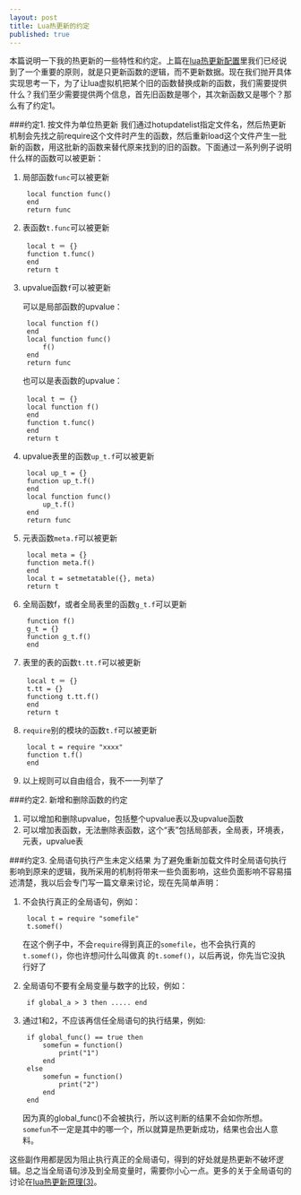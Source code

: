 ```yaml
---
layout: post
title: Lua热更新的约定
published: true
---
```




本篇说明一下我的热更新的一些特性和约定。上篇在[lua热更新配置](http://asqbtcupid.github.io/hotupdte-implement/)里我们已经说到了一个重要的原则，就是只更新函数的逻辑，而不更新数据。现在我们抛开具体实现思考一下，为了让lua虚拟机把某个旧的函数替换成新的函数，我们需要提供什么？我们至少需要提供两个信息，首先旧函数是哪个，其次新函数又是哪个？那么有了约定1。

###约定1. 按文件为单位热更新
我们通过hotupdatelist指定文件名，然后热更新机制会先找之前require这个文件时产生的函数，然后重新load这个文件产生一批新的函数，用这批新的函数来替代原来找到的旧的函数。下面通过一系列例子说明什么样的函数可以被更新：

1. 局部函数`func`可以被更新
	
    	local function func()
    	end
    	return func	
        
2. 表函数`t.func`可以被更新
		
        local t ＝ {}
        function t.func()
        end
        return t
        
3. upvalue函数`f`可以被更新
	
    可以是局部函数的upvalue：

    	local function f()
    	end
    	local function func()
    		f()
    	end
    	return func
        
    也可以是表函数的upvalue：
    
    	local t ＝ {}
        local function f()
        end
        function t.func()
        end
        return t
    
4. upvalue表里的函数`up_t.f`可以被更新
	
        local up_t = {}
        function up_t.f()
        end
        local function func()
            up_t.f()
        end
        return func
        
5. 元表函数`meta.f`可以被更新
		
        local meta = {}
        function meta.f()
        end
        local t = setmetatable({}, meta)
        return t
        
6. 全局函数f，或者全局表里的函数`g_t.f`可以更新
		
        function f()
        g_t = {}
        function g_t.f()
        end
        
7. 表里的表的函数`t.tt.f`可以被更新
	
    	local t ＝ {}
        t.tt = {}
        functiong t.tt.f()
        end
        return t

8. `require`别的模块的函数`t.f`可以被更新
        
        local t = require "xxxx"
        function t.f()
        end

9. 以上规则可以自由组合，我不一一列举了

###约定2. 新增和删除函数的约定

1. 可以增加和删除upvalue，包括整个upvalue表以及upvalue函数
2. 可以增加表函数，无法删除表函数，这个“表”包括局部表，全局表，环境表，元表，upvalue表

###约定3. 全局语句执行产生未定义结果
为了避免重新加载文件时全局语句执行影响到原来的逻辑，我所采用的机制将带来一些负面影响，这些负面影响不容易描述清楚，我以后会专门写一篇文章来讨论，现在先简单声明：

1. 不会执行真正的全局语句，例如：

		local t = require "somefile"
		t.somef()
   在这个例子中，不会`require`得到真正的`somefile`，也不会执行真的`t.somef()`，你也许想问什么叫做真	的`t.somef()`，以后再说，你先当它没执行好了
   
2. 全局语句不要有全局变量与数字的比较，例如：

		if global_a > 3 then ..... end
    
3. 通过1和2，不应该再信任全局语句的执行结果，例如:

        if global_func() == true then 
            somefun = function()
                print("1")
            end
        else
            somefun = function()
                print("2")
            end
        end
   因为真的global_func()不会被执行，所以这判断的结果不会如你所想。`somefun`不一定是其中的哪一个，所以就算是热更新成功，结果也会出人意料。

这些副作用都是因为阻止执行真正的全局语句，得到的好处就是热更新不破坏逻辑。总之当全局语句涉及到全局变量时，需要你小心一点。更多的关于全局语句的讨论在[lua热更新原理(3)](http://asqbtcupid.github.io/luahotupdate3-global/)。
